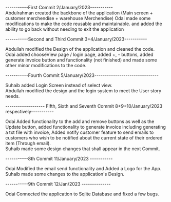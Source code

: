 -----------First Commit 2/January/2023-----------    
Abdulrahman created the backbone of the application (Main screen + customer merchendise + warehouse Merchendise) 
Odai made some modifications to make the code reusable and maintainable. and added the ability to go back without needing to exit the application

-----------Second and Third Commit 3+4/January/2023-----------   


Abdullah modified the Design of the application and cleaned the code.   
Odai added chooseView page / login page, added +, - buttons, added generate invoice button and functionality (not finished) and made some other minor modifications to the code.     

   

-----------Fourth Commit 5/January/2023-------------------------------    


Suhaib added Login Screen instead of select view.    
Abdullah modified the design and the login system to meet the User story needs.    


------------------- Fifth, Sixth and Seventh Commit 8+9+10/January/2023 respectively-----------    

Odai Added functionality to the add and remove buttons as well as the Update button, added functionality to generate invoice including generating a txt file with invoice, Added notify customer feature to send emails to customers who wish to be notified about the current state of their ordered item (Through email).      
Suhaib made some design changes that shall appear in the next Commit.      
   


-----------8th Commit 11/January/2023 -----------    

  
Odai Modified the email send functionality and Added a Logo for the App.   
Suhaib made some changes to the application's Design.   

   
-----------9th Commit 12/Jan/2023 --------------   
    

Odai Connected the application to Sqlite Database and fixed a few bugs.   